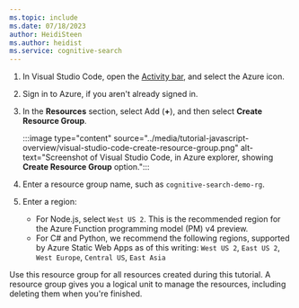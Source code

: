 ```yaml
---
ms.topic: include
ms.date: 07/18/2023
author: HeidiSteen
ms.author: heidist
ms.service: cognitive-search
---
```


1. In Visual Studio Code, open the [Activity bar](https://code.visualstudio.com/docs/getstarted/userinterface), and select the Azure icon. 
1. Sign in to Azure, if you aren't already signed in.
1. In the **Resources** section, select Add (**+**), and then select **Create Resource Group**.

    :::image type="content" source="../media/tutorial-javascript-overview/visual-studio-code-create-resource-group.png" alt-text="Screenshot of Visual Studio Code, in Azure explorer, showing **Create Resource Group** option.":::
1. Enter a resource group name, such as `cognitive-search-demo-rg`. 
1. Enter a region:

   * For Node.js, select `West US 2`. This is the recommended region for the Azure Function programming model (PM) v4 preview. 
   * For C# and Python, we recommend the following regions, supported by Azure Static Web Apps as of this writing: `West US 2`, `East US 2`, `West Europe`, `Central US`, `East Asia`

Use this resource group for all resources created during this tutorial. A resource group gives you a logical unit to manage the resources, including deleting them when you're finished.

